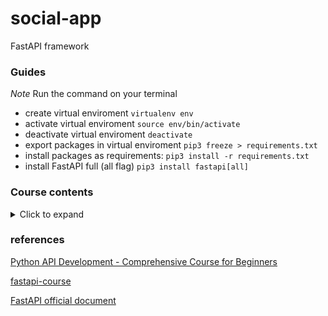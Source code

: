 # social-app
FastAPI framework

### Guides

*Note* Run the command on your terminal

- create virtual enviroment `virtualenv env`
- activate virtual enviroment `source env/bin/activate`
- deactivate virtual enviroment `deactivate`
- export packages in virtual enviroment `pip3 freeze > requirements.txt`
- install packages as requirements: `pip3 install -r requirements.txt`
- install FastAPI full (all flag) `pip3 install fastapi[all]`

### Course contents

<details><summary>Click to expand</summary>
<p>

- Intro

- Project Overview

- Mac Python Installation

- Mac VS Code install and setup

- Windows Python Installation

- Windows VS Code install and setup

- Python virtual Env Basics

- Virtual Env on windows

- Virtual Env on Mac

- Install dependencies w/ pip

- Starting FastAPI

- Path Operations

- Intro toman

- HTTP Requests

- Schema Validation with Pydantic

- CRUD Operations

- Storing in Array

- Creating

- Postman Collections & saving requests

- Retrieve One

- Path order Matters

- Changing response Status Codes

- Deleting

- Updating

- Automatic Documentation

- Python packages

- Database Intro

- Postgres Windows Install

- Postgres Mac Install

- Database Schema & Tables

- Managing Postgres with PgAdmin GUI

- Your first SQL Query

- Filter results with "where"

- SQL Operators

- IN

- Pattern matching with LIKE

- Ordering Results

- LIMIT & OFFSET

- Modifying Data

- Setup App Database

- Connecting to database w/ Python

- Database CRUD

- ORM intro

- SQLALCHEMY setup

- Adding CreatedAt Column

- Get All

- Create

- Get by ID

- Delete

- Update

- Pydantic vs ORM Models

- Pydantic Models Deep Dive

- Response Model

- Creating Users Table

- User Registration Path Operation

- Hashing Passwords

- Refractor Hashing Logic

- Get User by ID

- FastAPI Routers

- Router Prefix

- Router Tags

- JWT Token Basics

- Login Process  

- Creating Token

- OAuth2 PasswordRequestForm

- Verify user is Logged In

- Fixing Bugs

- Protecting Routes

- Test Expired Token

- Fetching User in Protected Routes

- Postman advanced Features

- SQL Relationship Basics

- Postgres Foreign Keys

- SQLAlchemy Foreign Keys

- Update Schema to include User

- Assigning Owner id when creating new

- Delete and Update only your own

- Only Retrieving Logged in User's

- Sqlalchemy Relationships

- Query Parameters

- Cleanup our main.py file

- Env Variables

- Vote/Like Theory

- Votes Table

- Votes Sqlalchemy

- Votes Route

- SQL Joins

- Joins in SqlAlchemy

- Get One with Joins

- What is a database migration tool

- Alembic Setup

- Disable SqlAlchemy create Engine

- What is CORS?

- Git PreReqs

- Git Install

- Github

- Heroku intro

- Create Heroku App

- Heroku procfile

- Adding a Postgres database

- Env Variables in Heroku

- Alembic migrations on Heroku Postgres instance

- Pushing changed to production

- Create an Ubuntu VM

- Update packages

- Install Python

- Install Postgres & setup password

- Postgres Config

- Create new user and setup python evironment

- Env Variables

- Alembic migrations on production database

- Gunicorn

- Creating a Systemd service

- NGINX

- Setting up Domain name

- SSL/HTTPS

- NGINX enable

- Firewall

- Pushing code changes to Production

- Dockerfile

- Docker Compose

- Postgres Container

- Bind Mounts

- Dockerhub

- Production vs Development

- Testing Intro

- Writing your first test

- The -s & -v flags

- Testing more functions

- Parametrize

- Testing Classes

- Fixtures

- Combining Fixtures + Parametrize

- Testing Exceptions

- FastAPI TestClient

- Pytest flags

- Test create user

- Setup testing database

- Create & destroy database after each test

- More Fixtures to handle database interaction

- Trailing slashes in path

- Fixture scope

- Test user fixture

- Test/validate token

- Conftest.py

- Testing

- CI/CD intro

- Github Actions

- Creating Jobs

- setup python/dependencies/pytest

- Env variables

- Github Secrets

- Testing database

- Building Docker images

- Deploy to heroku

- Failing tests in pipeline

- Deploy to Ubuntu

</p>
</details>

### references

[Python API Development - Comprehensive Course for Beginners](https://www.youtube.com/watch?v=0sOvCWFmrtA)

[fastapi-course](https://github.com/Sanjeev-Thiyagarajan/fastapi-course)

[FastAPI official document](https://fastapi.tiangolo.com/tutorial/)